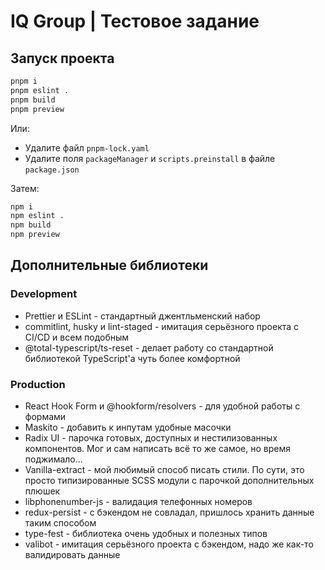 # IQ Group | Тестовое задание

## Запуск проекта

```bash
pnpm i
pnpm eslint .
pnpm build
pnpm preview
```

Или:

- Удалите файл `pnpm-lock.yaml`
- Удалите поля `packageManager` и `scripts.preinstall` в файле `package.json`

Затем:

```bash
npm i
npm eslint .
npm build
npm preview
```

## Дополнительные библиотеки

### Development

- Prettier и ESLint - стандартный джентльменский набор
- commitlint, husky и lint-staged - имитация серьёзного проекта с CI/CD и всем подобным
- @total-typescript/ts-reset - делает работу со стандартной библиотекой TypeScript'а чуть более комфортной

### Production

- React Hook Form и @hookform/resolvers - для удобной работы с формами
- Maskito - добавить к инпутам удобные масочки
- Radix UI - парочка готовых, доступных и нестилизованных компонентов. Мог и сам написать всё то же самое, но время поджимало...
- Vanilla-extract - мой любимый способ писать стили. По сути, это просто типизированные SCSS модули с парочкой дополнительных плюшек
- libphonenumber-js - валидация телефонных номеров
- redux-persist - с бэкендом не совладал, пришлось хранить данные таким способом
- type-fest - библиотека очень удобных и полезных типов
- valibot - имитация серьёзного проекта с бэкендом, надо же как-то валидировать данные
